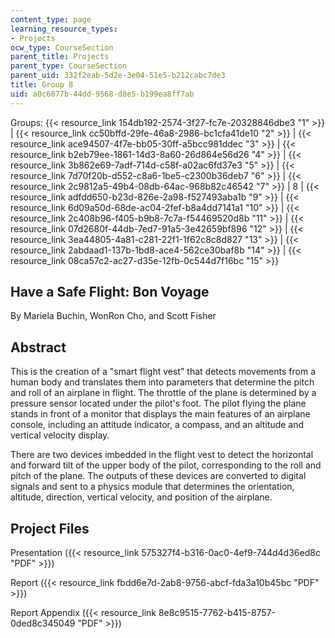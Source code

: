 ```yaml
---
content_type: page
learning_resource_types:
- Projects
ocw_type: CourseSection
parent_title: Projects
parent_type: CourseSection
parent_uid: 332f2eab-5d2e-3e04-51e5-b212cabc7de3
title: Group 8
uid: a0c6077b-44dd-9568-d8e5-b199ea8ff7ab
---
```


Groups: {{< resource_link 154db192-2574-3f27-fc7e-20328846dbe3 "1" >}} | {{< resource_link cc50bffd-29fe-46a8-2986-bc1cfa41de10 "2" >}} | {{< resource_link ace94507-4f7e-bb05-30ff-a5bcc981ddec "3" >}} | {{< resource_link b2eb79ee-1861-14d3-8a60-26d864e56d26 "4" >}} | {{< resource_link 3b862e69-7adf-714d-c58f-a02ac6fd37e3 "5" >}} | {{< resource_link 7d70f20b-d552-c8a6-1be5-c2300b36deb7 "6" >}} | {{< resource_link 2c9812a5-49b4-08db-64ac-968b82c46542 "7" >}} | 8 | {{< resource_link adfdd650-b23d-826e-2a98-f527493aba1b "9" >}} | {{< resource_link 6d09a50d-68de-ac04-2fef-b8a4dd7141a1 "10" >}} | {{< resource_link 2c408b96-f405-b9b8-7c7a-f54469520d8b "11" >}} | {{< resource_link 07d2680f-44db-7ed7-91a5-3e42659bf896 "12" >}} | {{< resource_link 3ea44805-4a81-c281-22f1-1f62c8c8d827 "13" >}} | {{< resource_link 2abdaad1-137b-1bd8-ace4-562ce30baf8b "14" >}} | {{< resource_link 08ca57c2-ac27-d35e-12fb-0c544d7f16bc "15" >}}

Have a Safe Flight: Bon Voyage
------------------------------

By Mariela Buchin, WonRon Cho, and Scott Fisher

Abstract
--------

This is the creation of a "smart flight vest" that detects movements from a human body and translates them into parameters that determine the pitch and roll of an airplane in flight. The throttle of the plane is determined by a pressure sensor located under the pilot's foot. The pilot flying the plane stands in front of a monitor that displays the main features of an airplane console, including an attitude indicator, a compass, and an altitude and vertical velocity display.

There are two devices imbedded in the flight vest to detect the horizontal and forward tilt of the upper body of the pilot, corresponding to the roll and pitch of the plane. The outputs of these devices are converted to digital signals and sent to a physics module that determines the orientation, altitude, direction, vertical velocity, and position of the airplane.

Project Files
-------------

Presentation ({{< resource_link 575327f4-b316-0ac0-4ef9-744d4d36ed8c "PDF" >}})

Report ({{< resource_link fbdd6e7d-2ab8-9756-abcf-fda3a10b45bc "PDF" >}})

Report Appendix ({{< resource_link 8e8c9515-7762-b415-8757-0ded8c345049 "PDF" >}})
